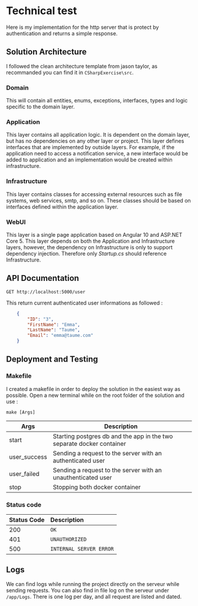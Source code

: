  # Technical test

Here is my implementation for the http server that is protect by authentication and returns a simple response.

## Solution Architecture

I followed the clean architecture template from jason taylor, as recommanded you can find it in `CSharpExercise\src`.

### Domain

This will contain all entities, enums, exceptions, interfaces, types and logic specific to the domain layer.

### Application

This layer contains all application logic. It is dependent on the domain layer, but has no dependencies on any other layer or project. This layer defines interfaces that are implemented by outside layers. For example, if the application need to access a notification service, a new interface would be added to application and an implementation would be created within infrastructure.

### Infrastructure

This layer contains classes for accessing external resources such as file systems, web services, smtp, and so on. These classes should be based on interfaces defined within the application layer.

### WebUI

This layer is a single page application based on Angular 10 and ASP.NET Core 5. This layer depends on both the Application and Infrastructure layers, however, the dependency on Infrastructure is only to support dependency injection. Therefore only *Startup.cs* should reference Infrastructure.


## API Documentation

```http
GET http://localhost:5000/user 
```
This return current authenticated user informations as followed :

```json
    {
        "ID": "3",
        "FirstName": "Emma",
        "LastName": "Taume",
        "Email": "emma@taume.com"
    }
```

## Deployment and Testing

### Makefile

I created a makefile in order to deploy the solution in the easiest way as possible.
Open a new terminal while on the root folder of the solution and use :
```shell
make [Args] 
```

| Args | Description |
| --- | --- |
| start | Starting postgres db and the app in the two separate docker container |
| user_success | Sending a request to the server with an authenticated user |
| user_failed | Sending a request to the server with an unauthenticated user |
| stop | Stopping both docker container |

### Status code

| Status Code | Description |
| :--- | :--- |
| 200 | `OK` |
| 401 | `UNAUTHORIZED` |
| 500 | `INTERNAL SERVER ERROR` |

## Logs

We can find logs while running the project directly on the serveur while sending requests.
You can also find in file log on the serveur under `/app/Logs`.
There is one log per day, and all request are listed and dated.